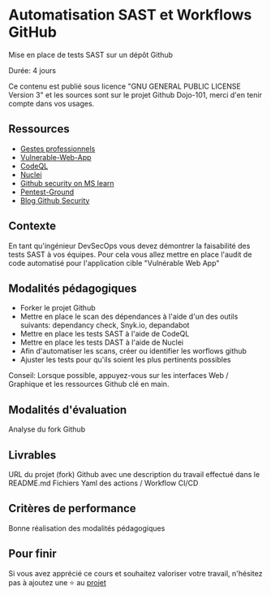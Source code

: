# Automatisation SAST et Workflows GitHub

Mise en place de tests SAST sur un dépôt Github

Durée: 4 jours

Ce contenu est publié sous licence "GNU GENERAL PUBLIC LICENSE Version 3" et les sources sont sur le projet Github Dojo-101, merci d'en tenir compte dans vos usages.

## Ressources

* [Gestes professionnels](https://github.com/Aif4thah/Dojo-101)
* [Vulnerable-Web-App](https://github.com/Aif4thah/VulnerableLightApp)
* [CodeQL](https://codeql.github.com/)
* [Nuclei](https://blog.projectdiscovery.io/implementing-nuclei-into-your-github-ci-cd-for-scanning-live-web-applications/)
* [Github security on MS learn](https://learn.microsoft.com/en-us/collections/rqymc6yw8q5rey)
* [Pentest-Ground](https://pentest-ground.com)
* [Blog Github Security](https://github.blog/category/security/)

## Contexte

En tant qu'ingénieur DevSecOps vous devez démontrer la faisabilité des tests SAST à vos équipes. Pour cela vous allez mettre en place l'audit de code automatisé pour l'application cible "Vulnérable Web App"

## Modalités pédagogiques

* Forker le projet Github
* Mettre en place le scan des dépendances à l'aide d'un des outils suivants: dependancy check, Snyk.io, depandabot
* Mettre en place les tests SAST à l'aide de CodeQL
* Mettre en place les tests DAST à l'aide de Nuclei
* Afin d'automatiser les scans, créer ou identifier les worflows github
* Ajuster les tests pour qu'ils soient les plus pertinents possibles

Conseil: Lorsque possible, appuyez-vous sur les interfaces Web / Graphique et les ressources Github clé en main.

## Modalités d'évaluation

Analyse du fork Github

## Livrables

URL du projet (fork) Github avec une description du travail effectué dans le README.md
Fichiers Yaml des actions / Workflow CI/CD

## Critères de performance

Bonne réalisation des modalités pédagogiques


## Pour finir

Si vous avez apprécié ce cours et souhaitez valoriser votre travail, n'hésitez pas à ajoutez une ⭐ au [projet](https://github.com/Aif4thah/Dojo-101)